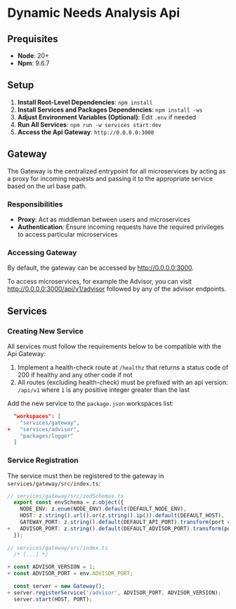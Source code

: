 # Dynamic Needs Analysis Api

## Prequisites
 - **Node**: 20+
 - **Npm**: 9.6.7

## Setup
1. **Install Root-Level Dependencies**: `npm install`
2. **Install Services and Packages Dependencies**: `npm install -ws`
3. **Adjust Environment Variables (Optional)**: Edit `.env` if needed
4. **Run All Services**: `npm run -w services start:dev`
5. **Access the Api Gateway**: `http://0.0.0.0:3000`

## Gateway
The Gateway is the centralized entrypoint for all microservices by acting as a proxy for incoming requests and passing it to the appropriate service based on the url base path.

### Responsibilities
- **Proxy**: Act as middleman between users and microservices
- **Authentication**: Ensure incoming requests have the required privileges to access particular microservices

### Accessing Gateway
By default, the gateway can be accessed by http://0.0.0.0:3000.

To access microservices, for example the Advisor, you can visit http://0.0.0.0:3000/api/v1/advisor followed by any of the advisor endpoints.

## Services

### Creating New Service
All services must follow the requirements below to be compatible with the Api Gateway:
1. Implement a health-check route at `/healthz` that returns a status code of 200 if healthy and any other code if not
2. All routes (excluding health-check) must be prefixed with an api version: `/api/v1` where `1` is any positive integer greater than the last

Add the new service to the `package.json` workspaces list:
```json
  "workspaces": [
    "services/gateway",
+   "services/advisor",
    "packages/logger"
  ]
```

### Service Registration
The service must then be registered to the gateway in `services/gateway/src/index.ts`:
```typescript
// services/gateway/src/zodSchemas.ts
  export const envSchema = z.object({
    NODE_ENV: z.enum(NODE_ENV).default(DEFAULT_NODE_ENV),
    HOST: z.string().url().or(z.string().ip()).default(DEFAULT_HOST),
    GATEWAY_PORT: z.string().default(DEFAULT_API_PORT).transform(port => parseInt(port, 10)),
+   ADVISOR_PORT: z.string().default(DEFAULT_ADVISOR_PORT).transform(port => parseInt(port, 10)),
  });

// services/gateway/src/index.ts
  /* [...] */

+ const ADVISOR_VERSION = 1;
+ const ADVISOR_PORT = env.ADVISOR_PORT;

  const server = new Gateway();
+ server.registerService('/advisor', ADVISOR_PORT, ADVISOR_VERSION);
  server.start(HOST, PORT);
```
